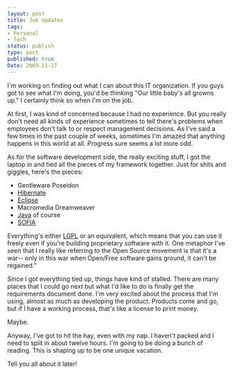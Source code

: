 ```yaml
---
layout: post
title: Job Updates
tags:
- Personal
- Tech
status: publish
type: post
published: true
Date: 2003-11-27
---
```

I'm working on finding out what I can about this IT organization.  If you guys got to see what I'm doing, you'd be thinking "Our little baby's all growns up."  I certainly think so when I'm on the job.

At first, I was kind of concerned because I had no experience.  But you really don't need all kinds of experience sometimes to tell there's problems when employees don't talk to or respect management decisions.  As I've said a few times in the past couple of weeks, sometimes I'm amazed that anything happens in this world at all.  Progress sure seems a lot more odd.

As for the software development side, the really exciting stuff, I got the laptop in and tied all the pieces of my framework together.  Just for shits and giggles, here's the pieces:

* Gentleware Poseidon
* [Hibernate](http://www.hibernate.org/)
* [Eclipse](ttp://www.eclipse.org/)
* Macromedia Dreamweaver
* [Java](http://java.sun.com/) of course 
* [SOFIA](https://sourceforge.net/projects/salmon/)

Everything's either [LGPL](http://www.gnu.org) or an equivalent, which means that you can use it freely even if you're building proprietary software with it.  One metaphor I've seen that I really like referring to the Open Source movement is that it's a war-- only in this war when Open/Free software gains ground, it can't be regained."


Since I got everything tied up, things have kind of stalled.  There are many places that I could go next but what I'd like to do is finally get the requirements document done.  I'm very excited about the process that I'm using, almost as much as developing the product.  Products come and go, but if I have a working process, that's like a license to print money.

Maybe.

Anyway, I've got to hit the hay, even with my nap.  I haven't packed and I need to split in about twelve hours.  I'm going to be doing a bunch of reading.  This is shaping up to be one unique vacation.

Tell you all about it later!
